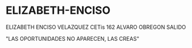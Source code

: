 # ELIZABETH-ENCISO
ELIZABETH ENCISO VELAZQUEZ
CETis 162 ALVARO OBREGON SALIDO

"LAS OPORTUNIDADES NO APARECEN, LAS CREAS"
